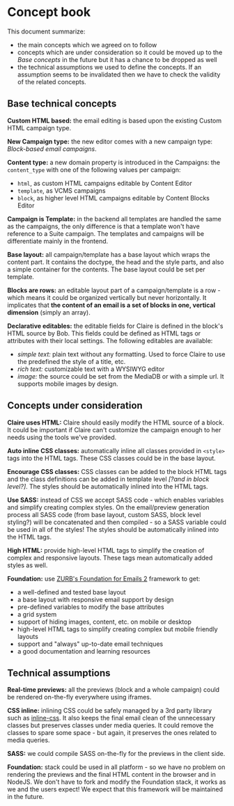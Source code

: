 # Concept book
This document summarize:

- the main concepts which we agreed on to follow
- concepts which are under consideration so it could be moved up to the *Base concepts* in the future but it has a chance to be dropped as well
- the technical assumptions we used to define the concepts. If an assumption seems to be invalidated then we have to check the validity of the related concepts.

## Base technical concepts
**Custom HTML based:** the email editing is based upon the existing Custom HTML campaign type.

**New Campaign type:** the new editor comes with a new campaign type: *Block-based email campaigns*.

**Content type:** a new domain property is introduced in the Campaigns: the `content_type` with one of the following values per campaign:

  - `html`, as custom HTML campaigns editable by Content Editor
  - `template`, as VCMS campaigns
  - `block`, as higher level HTML campaigns editable by Content Blocks Editor
  
**Campaign is Template:** in the backend all templates are handled the same as the campaigns, the only difference is that a template won't have reference to a Suite campaign. The templates and campaigns will be differentiate mainly in the frontend.

**Base layout:** all campaign/template has a base layout which wraps the content part. It contains the doctype, the head and the style parts, and also a simple container for the contents. The base layout could be set per template.

**Blocks are rows:** an editable layout part of a campaign/template is a row - which means it could be organized vertically but never horizontally. It implicates that **the content of an email is a set of blocks in one, vertical dimension** (simply an array).

**Declarative editables:** the editable fields for Claire is defined in the block's HTML source by Bob. This fields could be defined as HTML tags or attributes with their local settings. The following editables are available:

  - *simple text:* plain text without any formatting. Used to force Claire to use the predefined the style of a title, etc.
  - *rich text:* customizable text with a WYSIWYG editor
  - *image:* the source could be set from the MediaDB or with a simple url. It supports mobile images by design.


## Concepts under consideration
**Claire uses HTML:** Claire should easily modify the HTML source of a block. It could be important if Claire can't customize the campaign enough to her needs using the tools we've provided.

**Auto inline CSS classes:** automatically inline all classes provided in `<style>` tags into the HTML tags. These CSS classes could be in the base layout.

**Encourage CSS classes:** CSS classes can be added to the block HTML tags and the class definitions can be added in template level *[?and in block level?]*. The styles should be automatically inlined into the HTML tags.

**Use SASS:** instead of CSS we accept SASS code - which enables variables and simplify creating complex styles. On the email/preview generation process all SASS code (from base layout, custom SASS, block level styling?) will be concatenated and then compiled - so a SASS variable could be used in all of the styles! The styles should be automatically inlined into the HTML tags.

**High HTML:** provide high-level HTML tags to simplify the creation of complex and responsive layouts. These tags mean automatically added styles as well.

**Foundation:** use [ZURB's Foundation for Emails 2](http://foundation.zurb.com/emails.html) framework to get:

  - a well-defined and tested base layout
  - a base layout with responsive email support by design
  - pre-defined variables to modify the base attributes
  - a grid system
  - support of hiding images, content, etc. on mobile or desktop
  - high-level HTML tags to simplify creating complex but mobile friendly layouts
  - support and "always" up-to-date email techniques
  - a good documentation and learning resources


## Technical assumptions
**Real-time previews:** all the previews (block and a whole campaign) could be rendered on-the-fly everywhere using iframes.

**CSS inline:** inlining CSS could be safely managed by a 3rd party library such as [inline-css](https://github.com/jonkemp/inline-css). It also keeps the final email clean of the unnecessary classes but preserves classes under media queries. It could remove the classes to spare some space - but again, it preserves the ones related to media queries.

**SASS:** we could compile SASS on-the-fly for the previews in the client side.

**Foundation:** stack could be used in all platform - so we have no problem on rendering the previews and the final HTML content in the browser and in NodeJS. We don't have to fork and modify the Foundation stack, it works as we and the users expect! We expect that this framework will be maintained in the future.
